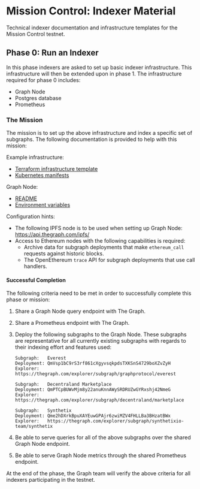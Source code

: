 # Mission Control: Indexer Material

Technical indexer documentation and infrastructure templates for the Mission Control testnet.

## Phase 0: Run an Indexer

In this phase indexers are asked to set up basic indexer infrastructure. This infrastructure will then be extended upon in phase 1. The infrastructure required for phase 0 includes:

- Graph Node
- Postgres database
- Prometheus

### The Mission

The mission is to set up the above infrastructure and index a specific set of
subgraphs. The following documentation is provided to help with this mission:

Example infrastructure:

- [Terraform infrastructure template](./phase0/terraform/)
- [Kubernetes manifests](./phase0/k8s/)

Graph Node:

- [README](https://github.com/graphprotocol/graph-node/)
- [Environment variables](https://github.com/graphprotocol/graph-node/tree/master/docs/environment-variables.md)

Configuration hints:

- The following IPFS node is to be used when setting up Graph Node: https://api.thegraph.com/ipfs/
- Access to Ethereum nodes with the following capabilities is required:
    - Archive data for subgraph deployments that make `ethereum_call` requests against historic blocks.
    - The OpenEthereum `trace` API for subgraph deployments that use call handlers.

#### Successful Completion

The following criteria need to be met in order to successfully complete this
phase or mission:

1. Share a Graph Node query endpoint with The Graph.

2. Share a Prometheus endpoint with The Graph.

3. Deploy the following subgraphs to the Graph Node. These subgraphs are
   representative for all currently existing subgraphs with regards to their
   indexing effort and features used:

   ```
   Subgraph:   Everest
   Deployment: QmVsp1bC9rS3rf861cXgyvsqkpdsTXKSnS4729boXZvZyH
   Explorer:   https://thegraph.com/explorer/subgraph/graphprotocol/everest
   ```
   ```
   Subgraph:   Decentraland Marketplace
   Deployment: QmPTCpBUWvMjm8y22anuKnnAWySRDRUZwGYRxshj42NmeG
   Explorer:   https://thegraph.com/explorer/subgraph/decentraland/marketplace
   ```
   ```
   Subgraph:   Synthetix
   Deployment: Qme2hDXrkBpuXAYEuwGPAjr6zwiMZV4FHLLBa3BHzatBWx
   Explorer:   https://thegraph.com/explorer/subgraph/synthetixio-team/synthetix
   ```

4. Be able to serve queries for all of the above subgraphs over the shared
   Graph Node endpoint.

5. Be able to serve Graph Node metrics through the shared Prometheus
   endpoint.

At the end of the phase, the Graph team will verify the above criteria for
all indexers participating in the testnet.